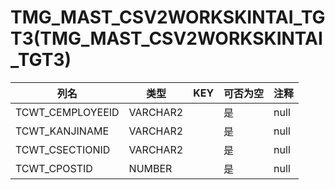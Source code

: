 # TMG_MAST_CSV2WORKSKINTAI_TGT3(TMG_MAST_CSV2WORKSKINTAI_TGT3)
| 列名   | 类型   | KEY  | 可否为空 | 注释   |
| ---- | ---- | ---- | ---- | ---- |
|TCWT_CEMPLOYEEID|VARCHAR2||是|null|
|TCWT_KANJINAME|VARCHAR2||是|null|
|TCWT_CSECTIONID|VARCHAR2||是|null|
|TCWT_CPOSTID|NUMBER||是|null|

